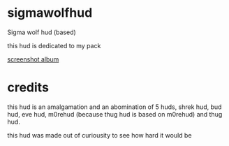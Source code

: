 # sigmawolfhud

Sigma wolf hud (based)

this hud is dedicated to my pack

[screenshot album](https://imgur.com/a/K6bAsUA)

# credits

this hud is an amalgamation and an abomination of 5 huds, shrek hud, bud hud, eve hud, m0rehud (because thug hud is based on m0rehud) and thug hud.

this hud was made out of curiousity to see how hard it would be
